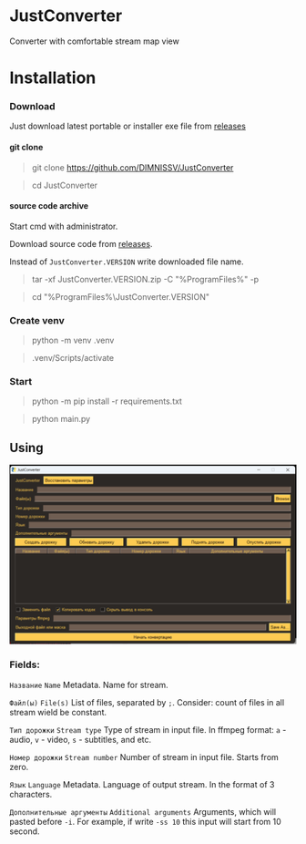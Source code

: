# JustConverter

Converter with comfortable stream map view

# Installation

### Download

Just download latest portable or installer exe file from [releases](https://github.com/DIMNISSV/JustConverter/releases/latest)

#### git clone

> git clone https://github.com/DIMNISSV/JustConverter

> cd JustConverter
 
#### source code archive

Start cmd with administrator.

Download source code from [releases](https://github.com/DIMNISSV/JustConverter/releases).

Instead of `JustConverter.VERSION` write downloaded file name.

> tar -xf JustConverter.VERSION.zip -C "%ProgramFiles%" -p

> cd "%ProgramFiles%\JustConverter.VERSION"

### Create venv

> python -m venv .venv

> .venv/Scripts/activate

### Start

> python -m pip install -r requirements.txt

> python main.py
 
## Using

![img](images/interface.png)

### Fields:

`Название` `Name` Metadata. Name for stream.

`Файл(ы)` `File(s)` List of files, separated by `;`. 
Consider: count of files in all stream wield be constant.

`Тип дорожки` `Stream type` Type of stream in input file. In ffmpeg format: 
`a` - audio, `v` - video, `s` - subtitles, and etc.

`Номер дорожки` `Stream number` Number of stream in input file.
Starts from zero.

`Язык` `Language` Metadata. Language of output stream.
In the format of 3 characters.

`Дополнительные аргументы` `Additional arguments` Arguments, which will pasted before `-i`.
For example, if write `-ss 10` this input will start from 10 second.

